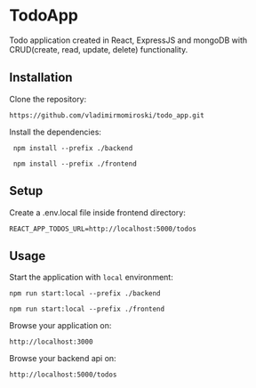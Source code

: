 # TodoApp

Todo application created in React, ExpressJS and mongoDB with CRUD(create, read, update, delete) functionality.

## Installation

Clone the repository:

```
https://github.com/vladimirmomiroski/todo_app.git
```

Install the dependencies: 

```
 npm install --prefix ./backend
```
```
 npm install --prefix ./frontend
```

## Setup

Create a .env.local file inside frontend directory:

```
REACT_APP_TODOS_URL=http://localhost:5000/todos
```

## Usage

Start the application with `local` environment:

```
npm run start:local --prefix ./backend
```

```
npm run start:local --prefix ./frontend
```

Browse your application on:

```
http://localhost:3000
```

Browse your backend api on:

```
http://localhost:5000/todos
```